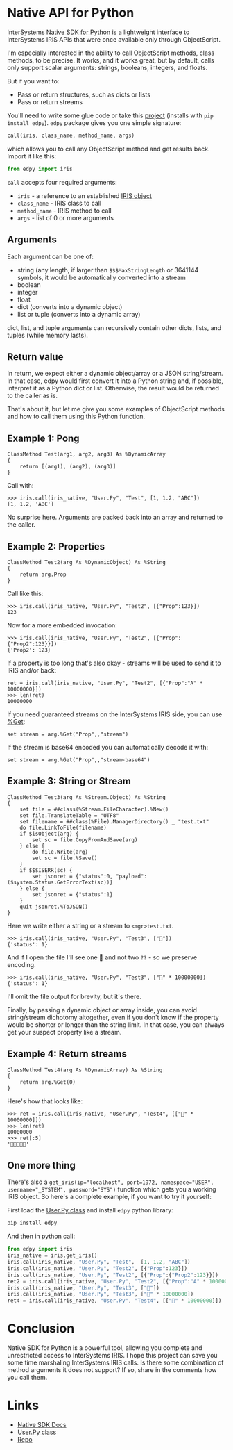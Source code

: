 # Native API for Python 

InterSystems [Native SDK for Python](https://docs.intersystems.com/irislatest/csp/docbook/DocBook.UI.Page.cls?KEY=BPYNAT_about) is a lightweight interface to  InterSystems IRIS APIs that were once available only through ObjectScript.

I'm especially interested in the ability to call ObjectScript methods, class methods, to be precise. It works, and it works great, but by default, calls only support scalar arguments: strings, booleans, integers, and floats. 

But if you want to:
- Pass or return structures, such as dicts or lists
- Pass or return streams

You'll need to write some glue code or take this [project](https://github.com/eduard93/edpy) (installs with `pip install edpy`). `edpy` package gives you one simple signature:

```python
call(iris, class_name, method_name, args)
```

which allows you to call any ObjectScript method and get results back.  Import it like this:

```python
from edpy import iris
```

`call` accepts four required arguments:
- `iris` - a reference to an established [IRIS object](https://docs.intersystems.com/irislatest/csp/docbook/DocBook.UI.Page.cls?KEY=BPYNAT_refapi#BPYNAT_refapi_class-iris)
- `class_name` - IRIS class to call
- `method_name` - IRIS method to call
- `args` - list of 0 or more arguments

## Arguments

Each argument can be one of:

- string (any length, if larger than `$$$MaxStringLength` or 3641144 symbols, it would be automatically converted into a stream
- boolean
- integer
- float
- dict (converts into a dynamic object)
- list or tuple (converts into a dynamic array)

dict, list, and tuple arguments can recursively contain other dicts, lists, and tuples (while memory lasts).

## Return value

In return, we expect either a dynamic object/array or a JSON string/stream. In that case, edpy would first convert it into a Python string and, if possible, interpret it as a Python dict or list. Otherwise, the result would be returned to the caller as is.

That's about it, but let me give you some examples of ObjectScript methods and how to call them using this Python function.

## Example 1: Pong

```objectscript
ClassMethod Test(arg1, arg2, arg3) As %DynamicArray
{
	return [(arg1), (arg2), (arg3)]
}
```

Call with:

```
>>> iris.call(iris_native, "User.Py", "Test", [1, 1.2, "ABC"])
[1, 1.2, 'ABC']
```

No surprise here. Arguments are packed back into an array and returned to the caller.

## Example 2: Properties


```objectscript
ClassMethod Test2(arg As %DynamicObject) As %String
{
	return arg.Prop
}
```

Call like this:

```
>>> iris.call(iris_native, "User.Py", "Test2", [{"Prop":123}])
123
```

Now for a more embedded invocation:

```
>>> iris.call(iris_native, "User.Py", "Test2", [{"Prop":{"Prop2":123}}])
{'Prop2': 123}
```

If a property is too long that's also okay - streams will be used to send it to IRIS and/or back:

```
ret = iris.call(iris_native, "User.Py", "Test2", [{"Prop":"A" * 10000000}])
>>> len(ret)
10000000
```

If you need guaranteed streams on the InterSystems IRIS side, you can use [%Get](https://docs.intersystems.com/irislatest/csp/documatic/%25CSP.Documatic.cls?&LIBRARY=%25SYS&CLASSNAME=%25Library.DynamicObject#%25Get):

```objectscript
set stream = arg.%Get("Prop",,"stream")
```

If the stream is base64 encoded you can automatically decode it with:

```objectscript
set stream = arg.%Get("Prop",,"stream<base64")
```

## Example 3: String or Stream

```objectscript
ClassMethod Test3(arg As %Stream.Object) As %String
{
	set file = ##class(%Stream.FileCharacter).%New()
	set file.TranslateTable = "UTF8"
	set filename = ##class(%File).ManagerDirectory() _ "test.txt"
	do file.LinkToFile(filename)
	if $isObject(arg) {
		set sc = file.CopyFromAndSave(arg)
	} else {
		do file.Write(arg)
		set sc = file.%Save()
	}
	if $$$ISERR(sc) {
		set jsonret = {"status":0, "payload":($system.Status.GetErrorText(sc))}
	} else {
		set jsonret = {"status":1}
	}
	quit jsonret.%ToJSON()
}
```

Here we write either a string or a stream to `<mgr>test.txt`.

```
>>> iris.call(iris_native, "User.Py", "Test3", ["🙂"])
{'status': 1}
```

And if I open the file I'll see one 🙂 and not two `??` - so we preserve encoding.

```
>>> iris.call(iris_native, "User.Py", "Test3", ["🙂" * 10000000])
{'status': 1}
```

I'll omit the file output for brevity, but it's there.


Finally, by passing a dynamic object or array inside, you can avoid string/stream dichotomy altogether, even if you don't know if the property would be shorter or longer than the string limit. In that case, you can always get your suspect property like a stream.

## Example 4: Return streams

```objectscript
ClassMethod Test4(arg As %DynamicArray) As %String
{
	return arg.%Get(0)
}
```

Here's how that looks like:

```
>>> ret = iris.call(iris_native, "User.Py", "Test4", [["🙂" * 10000000]])
>>> len(ret)
10000000
>>> ret[:5]
'🙂🙂🙂🙂🙂'
```

## One more thing

There's also a `get_iris(ip="localhost", port=1972, namespace="USER", username="_SYSTEM", password="SYS")` function which gets you a working IRIS object. 
So here's a complete example, if you want to try it yourself:

First load the [User.Py class](https://gist.github.com/eduard93/bbc62dbfa3981b5a201e178f61a17572) and install `edpy` python library:

```bash
pip install edpy
```

And then in python call:

```python
from edpy import iris
iris_native = iris.get_iris()
iris.call(iris_native, "User.Py", "Test",  [1, 1.2, "ABC"])
iris.call(iris_native, "User.Py", "Test2", [{"Prop":123}])
iris.call(iris_native, "User.Py", "Test2", [{"Prop":{"Prop2":123}}])
ret2 = iris.call(iris_native, "User.Py", "Test2", [{"Prop":"A" * 10000000}])
iris.call(iris_native, "User.Py", "Test3", ["🙂"])
iris.call(iris_native, "User.Py", "Test3", ["🙂" * 10000000])
ret4 = iris.call(iris_native, "User.Py", "Test4", [["🙂" * 10000000]])
```

# Conclusion

Native SDK for Python is a powerful tool, allowing you complete and unrestricted access to InterSystems IRIS. I hope this project can save you some time marshaling  InterSystems IRIS calls. Is there some combination of method arguments it does not support? If so, share in the comments how you call them.


# Links

- [Native SDK Docs](https://docs.intersystems.com/irislatest/csp/docbook/DocBook.UI.Page.cls?KEY=BPYNAT_about)
- [User.Py class](https://gist.github.com/eduard93/bbc62dbfa3981b5a201e178f61a17572)
- [Repo](https://github.com/eduard93/edpy)
